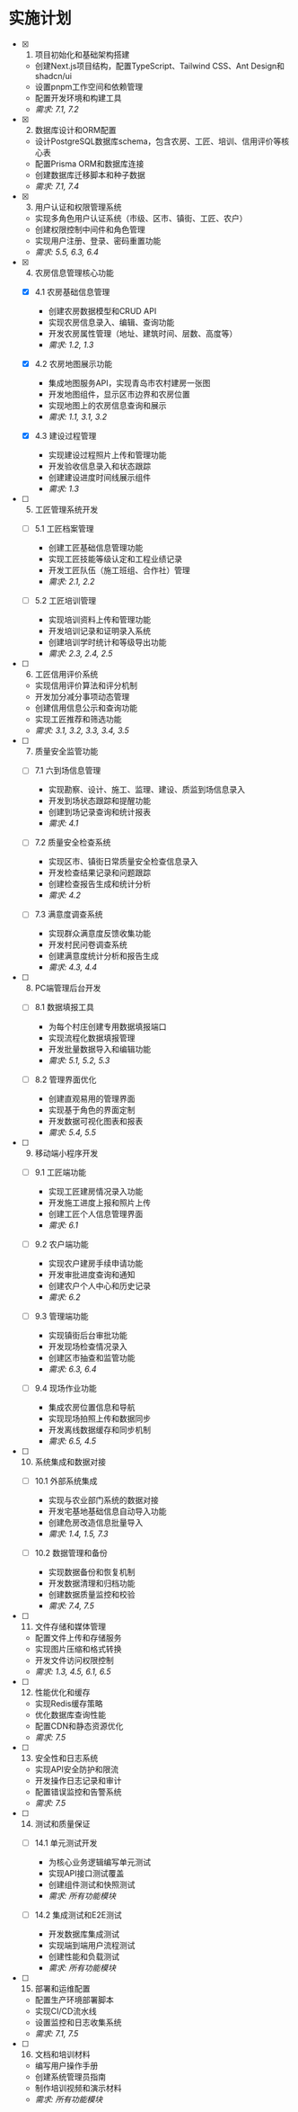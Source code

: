 # 实施计划

- [x] 1. 项目初始化和基础架构搭建
  - 创建Next.js项目结构，配置TypeScript、Tailwind CSS、Ant Design和shadcn/ui
  - 设置pnpm工作空间和依赖管理
  - 配置开发环境和构建工具
  - _需求: 7.1, 7.2_

- [x] 2. 数据库设计和ORM配置
  - 设计PostgreSQL数据库schema，包含农房、工匠、培训、信用评价等核心表
  - 配置Prisma ORM和数据库连接
  - 创建数据库迁移脚本和种子数据
  - _需求: 7.1, 7.4_

- [x] 3. 用户认证和权限管理系统
  - 实现多角色用户认证系统（市级、区市、镇街、工匠、农户）
  - 创建权限控制中间件和角色管理
  - 实现用户注册、登录、密码重置功能
  - _需求: 5.5, 6.3, 6.4_

- [x] 4. 农房信息管理核心功能
  - [x] 4.1 农房基础信息管理
    - 创建农房数据模型和CRUD API
    - 实现农房信息录入、编辑、查询功能
    - 开发农房属性管理（地址、建筑时间、层数、高度等）
    - _需求: 1.2, 1.3_

  - [x] 4.2 农房地图展示功能
    - 集成地图服务API，实现青岛市农村建房一张图
    - 开发地图组件，显示区市边界和农房位置
    - 实现地图上的农房信息查询和展示
    - _需求: 1.1, 3.1, 3.2_

  - [x] 4.3 建设过程管理
    - 实现建设过程照片上传和管理功能
    - 开发验收信息录入和状态跟踪
    - 创建建设进度时间线展示组件
    - _需求: 1.3_

- [ ] 5. 工匠管理系统开发
  - [ ] 5.1 工匠档案管理
    - 创建工匠基础信息管理功能
    - 实现工匠技能等级认定和工程业绩记录
    - 开发工匠队伍（施工班组、合作社）管理
    - _需求: 2.1, 2.2_

  - [ ] 5.2 工匠培训管理
    - 实现培训资料上传和管理功能
    - 开发培训记录和证明录入系统
    - 创建培训学时统计和等级导出功能
    - _需求: 2.3, 2.4, 2.5_

- [ ] 6. 工匠信用评价系统
  - 实现信用评价算法和评分机制
  - 开发加分减分事项动态管理
  - 创建信用信息公示和查询功能
  - 实现工匠推荐和筛选功能
  - _需求: 3.1, 3.2, 3.3, 3.4, 3.5_

- [ ] 7. 质量安全监管功能
  - [ ] 7.1 六到场信息管理
    - 实现勘察、设计、施工、监理、建设、质监到场信息录入
    - 开发到场状态跟踪和提醒功能
    - 创建到场记录查询和统计报表
    - _需求: 4.1_

  - [ ] 7.2 质量安全检查系统
    - 实现区市、镇街日常质量安全检查信息录入
    - 开发检查结果记录和问题跟踪
    - 创建检查报告生成和统计分析
    - _需求: 4.2_

  - [ ] 7.3 满意度调查系统
    - 实现群众满意度反馈收集功能
    - 开发村民问卷调查系统
    - 创建满意度统计分析和报告生成
    - _需求: 4.3, 4.4_

- [ ] 8. PC端管理后台开发
  - [ ] 8.1 数据填报工具
    - 为每个村庄创建专用数据填报端口
    - 实现流程化数据填报管理
    - 开发批量数据导入和编辑功能
    - _需求: 5.1, 5.2, 5.3_

  - [ ] 8.2 管理界面优化
    - 创建直观易用的管理界面
    - 实现基于角色的界面定制
    - 开发数据可视化图表和报表
    - _需求: 5.4, 5.5_

- [ ] 9. 移动端小程序开发
  - [ ] 9.1 工匠端功能
    - 实现工匠建房情况录入功能
    - 开发施工进度上报和照片上传
    - 创建工匠个人信息管理界面
    - _需求: 6.1_

  - [ ] 9.2 农户端功能
    - 实现农户建房手续申请功能
    - 开发审批进度查询和通知
    - 创建农户个人中心和历史记录
    - _需求: 6.2_

  - [ ] 9.3 管理端功能
    - 实现镇街后台审批功能
    - 开发现场检查情况录入
    - 创建区市抽查和监管功能
    - _需求: 6.3, 6.4_

  - [ ] 9.4 现场作业功能
    - 集成农房位置信息和导航
    - 实现现场拍照上传和数据同步
    - 开发离线数据缓存和同步机制
    - _需求: 6.5, 4.5_

- [ ] 10. 系统集成和数据对接
  - [ ] 10.1 外部系统集成
    - 实现与农业部门系统的数据对接
    - 开发宅基地基础信息自动导入功能
    - 创建危房改造信息批量导入
    - _需求: 1.4, 1.5, 7.3_

  - [ ] 10.2 数据管理和备份
    - 实现数据备份和恢复机制
    - 开发数据清理和归档功能
    - 创建数据质量监控和校验
    - _需求: 7.4, 7.5_

- [ ] 11. 文件存储和媒体管理
  - 配置文件上传和存储服务
  - 实现图片压缩和格式转换
  - 开发文件访问权限控制
  - _需求: 1.3, 4.5, 6.1, 6.5_

- [ ] 12. 性能优化和缓存
  - 实现Redis缓存策略
  - 优化数据库查询性能
  - 配置CDN和静态资源优化
  - _需求: 7.5_

- [ ] 13. 安全性和日志系统
  - 实现API安全防护和限流
  - 开发操作日志记录和审计
  - 配置错误监控和告警系统
  - _需求: 7.5_

- [ ] 14. 测试和质量保证
  - [ ] 14.1 单元测试开发
    - 为核心业务逻辑编写单元测试
    - 实现API接口测试覆盖
    - 创建组件测试和快照测试
    - _需求: 所有功能模块_

  - [ ] 14.2 集成测试和E2E测试
    - 开发数据库集成测试
    - 实现端到端用户流程测试
    - 创建性能和负载测试
    - _需求: 所有功能模块_

- [ ] 15. 部署和运维配置
  - 配置生产环境部署脚本
  - 实现CI/CD流水线
  - 设置监控和日志收集系统
  - _需求: 7.1, 7.5_

- [ ] 16. 文档和培训材料
  - 编写用户操作手册
  - 创建系统管理员指南
  - 制作培训视频和演示材料
  - _需求: 所有功能模块_
